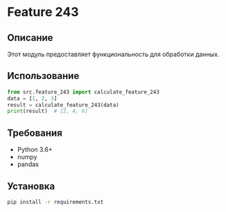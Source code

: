 # Feature 243
## Описание
Этот модуль предоставляет функциональность для обработки данных.
## Использование
```python
from src.feature_243 import calculate_feature_243
data = [1, 2, 3]
result = calculate_feature_243(data)
print(result)  # [2, 4, 6]
```
## Требования
- Python 3.6+
- numpy
- pandas
## Установка
```bash
pip install -r requirements.txt
```